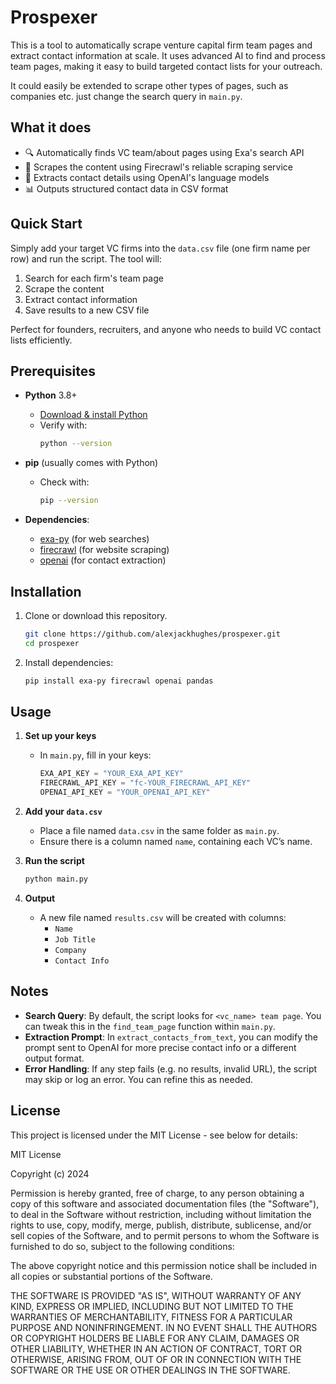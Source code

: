# Prospexer

This is a tool to automatically scrape venture capital firm team pages and extract contact information at scale. It uses advanced AI to find and process team pages, making it easy to build targeted contact lists for your outreach.

It could easily be extended to scrape other types of pages, such as companies etc. just change the search query in `main.py`.

## What it does

- 🔍 Automatically finds VC team/about pages using Exa's search API
- 📄 Scrapes the content using Firecrawl's reliable scraping service
- 🤖 Extracts contact details using OpenAI's language models
- 📊 Outputs structured contact data in CSV format

## Quick Start

Simply add your target VC firms into the `data.csv` file (one firm name per row) and run the script. The tool will:

1. Search for each firm's team page
2. Scrape the content
3. Extract contact information
4. Save results to a new CSV file

Perfect for founders, recruiters, and anyone who needs to build VC contact lists efficiently.

## Prerequisites

- **Python** 3.8+
  - [Download & install Python](https://www.python.org/downloads/)
  - Verify with:
    ```bash
    python --version
    ```
- **pip** (usually comes with Python)

  - Check with:
    ```bash
    pip --version
    ```

- **Dependencies**:
  - [exa-py](https://pypi.org/project/exa-py/) (for web searches)
  - [firecrawl](https://pypi.org/project/firecrawl/) (for website scraping)
  - [openai](https://pypi.org/project/openai/) (for contact extraction)

## Installation

1. Clone or download this repository.
   ```bash
   git clone https://github.com/alexjackhughes/prospexer.git
   cd prospexer
   ```
2. Install dependencies:
   ```bash
   pip install exa-py firecrawl openai pandas
   ```

## Usage

1. **Set up your keys**

   - In `main.py`, fill in your keys:
     ```python
     EXA_API_KEY = "YOUR_EXA_API_KEY"
     FIRECRAWL_API_KEY = "fc-YOUR_FIRECRAWL_API_KEY"
     OPENAI_API_KEY = "YOUR_OPENAI_API_KEY"
     ```

2. **Add your `data.csv`**

   - Place a file named `data.csv` in the same folder as `main.py`.
   - Ensure there is a column named `name`, containing each VC’s name.

3. **Run the script**

   ```bash
   python main.py
   ```

4. **Output**
   - A new file named `results.csv` will be created with columns:
     - `Name`
     - `Job Title`
     - `Company`
     - `Contact Info`

## Notes

- **Search Query**: By default, the script looks for `<vc_name> team page`. You can tweak this in the `find_team_page` function within `main.py`.
- **Extraction Prompt**: In `extract_contacts_from_text`, you can modify the prompt sent to OpenAI for more precise contact info or a different output format.
- **Error Handling**: If any step fails (e.g. no results, invalid URL), the script may skip or log an error. You can refine this as needed.

## License

This project is licensed under the MIT License - see below for details:

MIT License

Copyright (c) 2024

Permission is hereby granted, free of charge, to any person obtaining a copy
of this software and associated documentation files (the "Software"), to deal
in the Software without restriction, including without limitation the rights
to use, copy, modify, merge, publish, distribute, sublicense, and/or sell
copies of the Software, and to permit persons to whom the Software is
furnished to do so, subject to the following conditions:

The above copyright notice and this permission notice shall be included in all
copies or substantial portions of the Software.

THE SOFTWARE IS PROVIDED "AS IS", WITHOUT WARRANTY OF ANY KIND, EXPRESS OR
IMPLIED, INCLUDING BUT NOT LIMITED TO THE WARRANTIES OF MERCHANTABILITY,
FITNESS FOR A PARTICULAR PURPOSE AND NONINFRINGEMENT. IN NO EVENT SHALL THE
AUTHORS OR COPYRIGHT HOLDERS BE LIABLE FOR ANY CLAIM, DAMAGES OR OTHER
LIABILITY, WHETHER IN AN ACTION OF CONTRACT, TORT OR OTHERWISE, ARISING FROM,
OUT OF OR IN CONNECTION WITH THE SOFTWARE OR THE USE OR OTHER DEALINGS IN THE
SOFTWARE.
